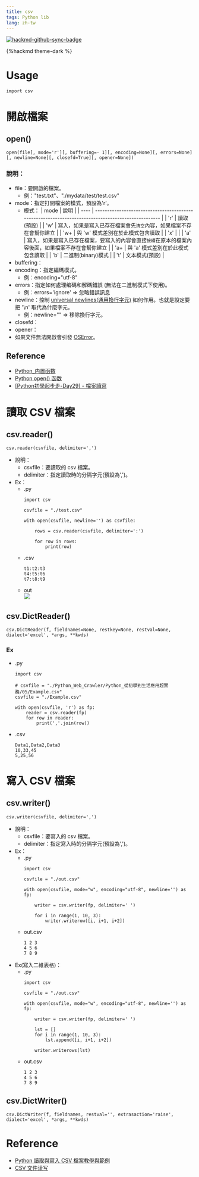 ```yaml
---
title: csv
tags: Python lib
lang: zh-tw
---
```


[![hackmd-github-sync-badge](https://hackmd.io/T5de-VU6Tm-u5bqL7hekPQ/badge)](https://hackmd.io/T5de-VU6Tm-u5bqL7hekPQ?both)

{%hackmd theme-dark %}

# Usage
```python=
import csv
```

# 開啟檔案
## open()
```python=
open(file[, mode='r'][, buffering=- 1][, encoding=None][, errors=None][, newline=None][, closefd=True][, opener=None])
```
### 說明：
- file：要開啟的檔案。
    - 例："test.txt"、"./mydata/test/test.csv"
- mode：指定打開檔案的模式，預設為'r'。
    - 模式：
        | mode | 說明                                                                                               |
        | ---- | -------------------------------------------------------------------------------------------------- |
        | 'r'  | 讀取(預設)                                                                                         |
        | 'w'  | 寫入，如果是寫入已存在檔案會先`清空`內容，如果檔案不存在會幫你建立                                 |
        | 'w+  | 與 'w' 模式差別在於此模式包含讀取                                                                  |
        | 'x'  |                                                                                                    |
        | 'a'  | 寫入，如果是寫入已存在檔案，要寫入的內容會直接`接續`在原本的檔案內容後面，如果檔案不存在會幫你建立 |
        | 'a+  | 與 'a' 模式差別在於此模式包含讀取                                                                  |
        | 'b'  | 二進制(binary)模式                                                                                 |
        | 't'  | 文本模式(預設)                                                                                     |
- buffering：
- encoding：指定編碼模式。
    - 例：encoding="utf-8"
- errors：指定如何處理编碼和解碼錯誤 (無法在二進制模式下使用)。
    - 例：errors='ignore' => 忽略錯誤訊息
- newline：控制 [universal newlines(通用換行字元)](https://docs.python.org/zh-tw/3/glossary.html#term-universal-newlines) 如何作用。也就是設定要把 '\n' 取代為什麼字元。
    - 例：newline="" => 移除換行字元。
- closefd：
- opener：
- 如果文件無法開啟會引發 [OSError](https://docs.python.org/zh-tw/3/library/exceptions.html#OSError)。

## Reference
- [Python_内置函数](https://docs.python.org/zh-tw/3/library/functions.html?highlight=open#open)
- [Python open() 函数](https://www.runoob.com/python/python-func-open.html)
- [[Python初學起步走-Day29] - 檔案讀寫 ](https://ithelp.ithome.com.tw/articles/10161708)

# 讀取 CSV 檔案
## csv.reader()
```python=
csv.reader(csvfile, delimiter=',')
```
- 說明：
    - csvfile：要讀取的 csv 檔案。
    - delimiter：指定讀取時的分隔字元(預設為',')。
- Ex：
    - .py
    	```python=
    	import csv
    
    	csvfile = "./test.csv"
    
    	with open(csvfile, newline='') as csvfile:
    	    
    	    rows = csv.reader(csvfile, delimiter=':')

    	    for row in rows:
    	        print(row)
    	```
    - .csv
        ```csv=
        t1:t2:t3
        t4:t5:t6
        t7:t8:t9
        ```
    - out  
        ![](https://i.imgur.com/Oji1gwO.png)

## csv.DictReader()
```python=
csv.DictReader(f, fieldnames=None, restkey=None, restval=None, dialect='excel', *args, **kwds)
```

### Ex
- .py
    ```python=
    import csv

	# csvfile = "./Python_Web_Crawler/Python_從初學到生活應用超實務/05/Example.csv"
	csvfile = "./Example.csv"

	with open(csvfile, 'r') as fp:
	    reader = csv.reader(fp)
	    for row in reader:
	        print(','.join(row))
	```
- .csv
    ```csv=
    Data1,Data2,Data3
	10,33,45
	5,25,56
    ```

# 寫入 CSV 檔案
## csv.writer()
```python=
csv.writer(csvfile, delimiter=',')
```
- 說明：
    - csvfile：要寫入的 csv 檔案。
    - delimiter：指定寫入時的分隔字元(預設為',')。
- Ex：
    - .py
        ```python=
        import csv

		csvfile = "./out.csv"

		with open(csvfile, mode="w", encoding="utf-8", newline='') as fp:

		    writer = csv.writer(fp, delimiter=' ')

		    for i in range(1, 10, 3):
		        writer.writerow([i, i+1, i+2])
        ```
    - out.csv
        ```csv=
        1 2 3
		4 5 6
		7 8 9
        ```
- Ex(寫入二維表格)：
    - .py
    	```python=
    	import csv

		csvfile = "./out.csv"

		with open(csvfile, mode="w", encoding="utf-8", newline='') as fp:

		    writer = csv.writer(fp, delimiter=' ')
	
		    lst = []
		    for i in range(1, 10, 3):
		        lst.append([i, i+1, i+2])

		    writer.writerows(lst)
		```
    - out.csv
        ```csv=
        1 2 3
		4 5 6
		7 8 9
        ```

## csv.DictWriter()
```python=
csv.DictWriter(f, fieldnames, restval='', extrasaction='raise', dialect='excel', *args, **kwds)
```

# Reference
- [Python 讀取與寫入 CSV 檔案教學與範例](https://blog.gtwang.org/programming/python-csv-file-reading-and-writing-tutorial/)
- [CSV 文件读写](https://docs.python.org/zh-tw/3/library/csv.html)